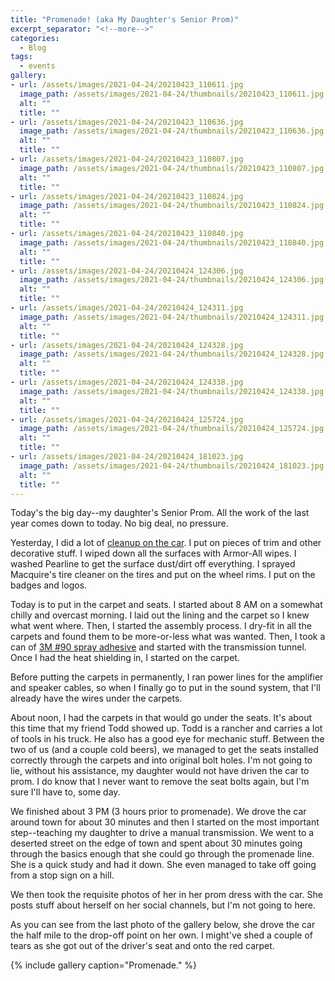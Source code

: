 ```yaml
---
title: "Promenade! (aka My Daughter's Senior Prom)"
excerpt_separator: "<!--more-->"
categories:
  - Blog
tags: 
  - events
gallery:
- url: /assets/images/2021-04-24/20210423_110611.jpg
  image_path: /assets/images/2021-04-24/thumbnails/20210423_110611.jpg
  alt: ""
  title: ""
- url: /assets/images/2021-04-24/20210423_110636.jpg
  image_path: /assets/images/2021-04-24/thumbnails/20210423_110636.jpg
  alt: ""
  title: ""
- url: /assets/images/2021-04-24/20210423_110807.jpg
  image_path: /assets/images/2021-04-24/thumbnails/20210423_110807.jpg
  alt: ""
  title: ""
- url: /assets/images/2021-04-24/20210423_110824.jpg
  image_path: /assets/images/2021-04-24/thumbnails/20210423_110824.jpg
  alt: ""
  title: ""
- url: /assets/images/2021-04-24/20210423_110840.jpg
  image_path: /assets/images/2021-04-24/thumbnails/20210423_110840.jpg
  alt: ""
  title: ""
- url: /assets/images/2021-04-24/20210424_124306.jpg
  image_path: /assets/images/2021-04-24/thumbnails/20210424_124306.jpg
  alt: ""
  title: ""
- url: /assets/images/2021-04-24/20210424_124311.jpg
  image_path: /assets/images/2021-04-24/thumbnails/20210424_124311.jpg
  alt: ""
  title: ""
- url: /assets/images/2021-04-24/20210424_124328.jpg
  image_path: /assets/images/2021-04-24/thumbnails/20210424_124328.jpg
  alt: ""
  title: ""
- url: /assets/images/2021-04-24/20210424_124338.jpg
  image_path: /assets/images/2021-04-24/thumbnails/20210424_124338.jpg
  alt: ""
  title: ""
- url: /assets/images/2021-04-24/20210424_125724.jpg
  image_path: /assets/images/2021-04-24/thumbnails/20210424_125724.jpg
  alt: ""
  title: ""
- url: /assets/images/2021-04-24/20210424_181023.jpg
  image_path: /assets/images/2021-04-24/thumbnails/20210424_181023.jpg
  alt: ""
  title: ""
---
```


Today's the big day--my daughter's Senior Prom. All the work of the last year comes down to today. No big deal, no pressure.

<!--more-->

Yesterday, I did a lot of [cleanup on the car](/blog/back-home-again/). I put on pieces of trim and other decorative stuff. 
I wiped down all the surfaces with Armor-All wipes. I washed Pearline to get the surface dust/dirt off everything. I sprayed
Macquire's tire cleaner on the tires and put on the wheel rims. I put on the badges and logos.

Today is to put in the carpet and seats. I started about 8 AM on a somewhat chilly and overcast morning. I laid out the lining
and the carpet so I knew what went where. Then, I started the assembly process. I dry-fit in all the carpets and found them to
be more-or-less what was wanted. Then, I took a can of [3M #90 spray adhesive](https://www.amazon.com/3M-Hi-Strength-Adhesive-INVERTED-aerosol/dp/B004M8SHWY/ref=sr_1_2) and started with the transmission tunnel. Once I had the
heat shielding in, I started on the carpet.

Before putting the carpets in permanently, I ran power lines for the amplifier and speaker cables, so when I finally go to
put in the sound system, that I'll already have the wires under the carpets.

About noon, I had the carpets in that would go under the seats. It's about this time that my friend Todd showed up. Todd is
a rancher and carries a lot of tools in his truck. He also has a good eye for mechanic stuff. Between the two of us (and a
couple cold beers), we managed to get the seats installed correctly through the carpets and into original bolt holes. I'm not
going to lie, without his assistance, my daughter would not have driven the car to prom. I do know that I never want to remove
the seat bolts again, but I'm sure I'll have to, some day.

We finished about 3 PM (3 hours prior to promenade). We drove the car around town for about 30 minutes and then I started on 
the most important step--teaching my daughter to drive a manual transmission. We went to a deserted street on the edge of town
and spent about 30 minutes going through the basics enough that she could go through the promenade line. She is a quick study
and had it down. She even managed to take off going from a stop sign on a hill.

We then took the requisite photos of her in her prom dress with the car. She posts stuff about herself on her social channels,
but I'm not going to here.

As you can see from the last photo of the gallery below, she drove the car the half mile to the drop-off point on her own.
I might've shed a couple of tears as she got out of the driver's seat and onto the red carpet.

{% include gallery caption="Promenade." %}